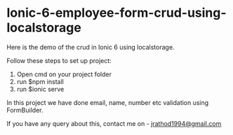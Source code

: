 # Ionic-6-employee-form-crud-using-localstorage

Here is the demo of the crud in Ionic 6 using localstorage.

Follow these steps to set up project:
1. Open cmd on your project folder
2. run $npm install
3. run $ionic serve 

In this  project we have done email, name, number etc validation using FormBuilder.

If you have any query about this, contact me on - jrathod1994@gmail.com
